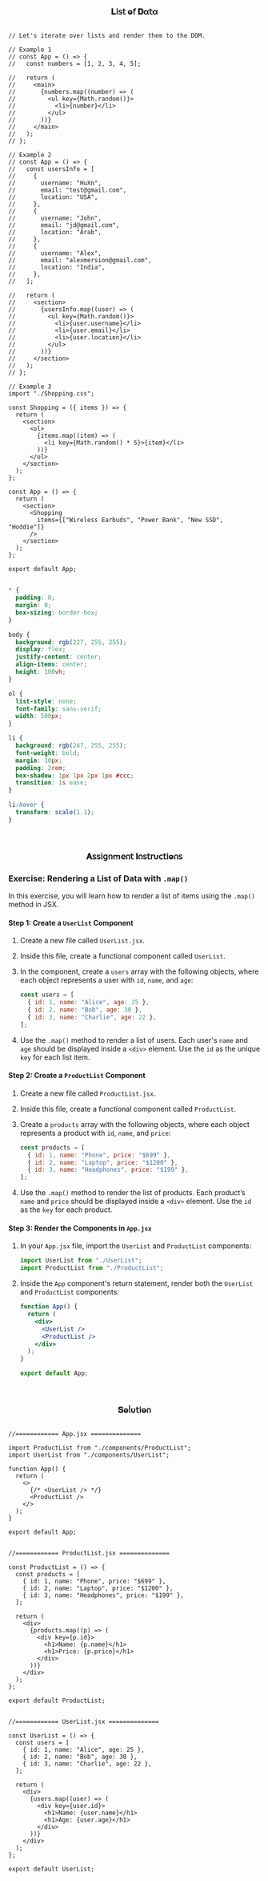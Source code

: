 
<h3  align="center" >𝐋𝗂𝗌𝗍 ⱺ𝖿 𝐃α𝗍α</h3>

``` JSX

// Let's iterate over lists and render them to the DOM.

// Example 1
// const App = () => {
//   const numbers = [1, 2, 3, 4, 5];

//   return (
//     <main>
//       {numbers.map((number) => (
//         <ul key={Math.random()}>
//           <li>{number}</li>
//         </ul>
//       ))}
//     </main>
//   );
// };

// Example 2
// const App = () => {
//   const usersInfo = [
//     {
//       username: "HuXn",
//       email: "test@gmail.com",
//       location: "USA",
//     },
//     {
//       username: "John",
//       email: "jd@gmail.com",
//       location: "Arab",
//     },
//     {
//       username: "Alex",
//       email: "alexmersion@gmail.com",
//       location: "India",
//     },
//   ];

//   return (
//     <section>
//       {usersInfo.map((user) => (
//         <ul key={Math.random()}>
//           <li>{user.username}</li>
//           <li>{user.email}</li>
//           <li>{user.location}</li>
//         </ul>
//       ))}
//     </section>
//   );
// };

// Example 3
import "./Shopping.css";

const Shopping = ({ items }) => {
  return (
    <section>
      <ol>
        {items.map((item) => (
          <li key={Math.random() * 5}>{item}</li>
        ))}
      </ol>
    </section>
  );
};

const App = () => {
  return (
    <section>
      <Shopping
        items={["Wireless Earbuds", "Power Bank", "New SSD", "Hoddie"]}
      />
    </section>
  );
};

export default App;

```

```css

* {
  padding: 0;
  margin: 0;
  box-sizing: border-box;
}

body {
  background: rgb(227, 255, 255);
  display: flex;
  justify-content: center;
  align-items: center;
  height: 100vh;
}

ol {
  list-style: none;
  font-family: sans-serif;
  width: 500px;
}

li {
  background: rgb(247, 255, 255);
  font-weight: bold;
  margin: 10px;
  padding: 2rem;
  box-shadow: 1px 1px 2px 1px #ccc;
  transition: 1s ease;
}

li:hover {
  transform: scale(1.1);
}

```

</br>

<h3  align="center" >𝐀𝗌𝗌𝗂𝗀𐓣ꭑ𝖾𐓣𝗍 𝚰𐓣𝗌𝗍𝗋υ𝖼𝗍𝗂ⱺ𐓣𝗌</h3>

### Exercise: Rendering a List of Data with `.map()`

In this exercise, you will learn how to render a list of items using the `.map()` method in JSX.

#### Step 1: Create a `UserList` Component

1. Create a new file called `UserList.jsx`.
2. Inside this file, create a functional component called `UserList`.
3. In the component, create a `users` array with the following objects, where each object represents a user with `id`, `name`, and `age`:

   ```javascript
   const users = [
     { id: 1, name: "Alice", age: 25 },
     { id: 2, name: "Bob", age: 30 },
     { id: 3, name: "Charlie", age: 22 },
   ];
   ```

4. Use the `.map()` method to render a list of users. Each user's `name` and `age` should be displayed inside a `<div>` element. Use the `id` as the unique `key` for each list item.

#### Step 2: Create a `ProductList` Component

1. Create a new file called `ProductList.jsx`.
2. Inside this file, create a functional component called `ProductList`.
3. Create a `products` array with the following objects, where each object represents a product with `id`, `name`, and `price`:

   ```javascript
   const products = [
     { id: 1, name: "Phone", price: "$699" },
     { id: 2, name: "Laptop", price: "$1200" },
     { id: 3, name: "Headphones", price: "$199" },
   ];
   ```

4. Use the `.map()` method to render the list of products. Each product’s `name` and `price` should be displayed inside a `<div>` element. Use the `id` as the `key` for each product.

#### Step 3: Render the Components in `App.jsx`

1. In your `App.jsx` file, import the `UserList` and `ProductList` components:

   ```jsx
   import UserList from "./UserList";
   import ProductList from "./ProductList";
   ```

2. Inside the `App` component's return statement, render both the `UserList` and `ProductList` components:

   ```jsx
   function App() {
     return (
       <div>
         <UserList />
         <ProductList />
       </div>
     );
   }

   export default App;
   ```


</br>

<h3  align="center" >𝐒ⱺᥣυ𝗍𝗂ⱺ𐓣</h3>

```JSX

//============ App.jsx ============== 

import ProductList from "./components/ProductList";
import UserList from "./components/UserList";

function App() {
  return (
    <>
      {/* <UserList /> */}
      <ProductList />
    </>
  );
}

export default App;

```

```JSX

//============ ProductList.jsx ============== 

const ProductList = () => {
  const products = [
    { id: 1, name: "Phone", price: "$699" },
    { id: 2, name: "Laptop", price: "$1200" },
    { id: 3, name: "Headphones", price: "$199" },
  ];

  return (
    <div>
      {products.map((p) => (
        <div key={p.id}>
          <h1>Name: {p.name}</h1>
          <h1>Price: {p.price}</h1>
        </div>
      ))}
    </div>
  );
};

export default ProductList;

```

```JSX

//============ UserList.jsx ============== 

const UserList = () => {
  const users = [
    { id: 1, name: "Alice", age: 25 },
    { id: 2, name: "Bob", age: 30 },
    { id: 3, name: "Charlie", age: 22 },
  ];

  return (
    <div>
      {users.map((user) => (
        <div key={user.id}>
          <h1>Name: {user.name}</h1>
          <h1>Age: {user.age}</h1>
        </div>
      ))}
    </div>
  );
};

export default UserList;

```
